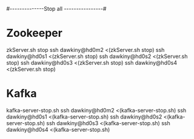 #--------------Stop all ----------------#


# Zookeeper
zkServer.sh stop
ssh dawkiny@hd0m2 <(zkServer.sh stop)
ssh dawkiny@hd0s1 <(zkServer.sh stop)
ssh dawkiny@hd0s2 <(zkServer.sh stop)
ssh dawkiny@hd0s3 <(zkServer.sh stop)
ssh dawkiny@hd0s4 <(zkServer.sh stop)


# Kafka
kafka-server-stop.sh
ssh dawkiny@hd0m2 <(kafka-server-stop.sh)
ssh dawkiny@hd0s1 <(kafka-server-stop.sh)
ssh dawkiny@hd0s2 <(kafka-server-stop.sh)
ssh dawkiny@hd0s3 <(kafka-server-stop.sh)
ssh dawkiny@hd0s4 <(kafka-server-stop.sh)

